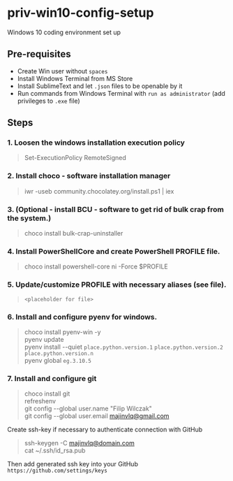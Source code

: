 # priv-win10-config-setup
Windows 10 coding environment set up

## Pre-requisites
- Create Win user without `spaces`
- Install Windows Terminal from MS Store
- Install SublimeText and let `.json` files to be openable by it
- Run commands from Windows Terminal with `run as administrator` (add privileges to `.exe` file)

## Steps
### 1. Loosen the windows installation execution policy 
> Set-ExecutionPolicy RemoteSigned

### 2. Install choco - software installation manager
> iwr -useb community.chocolatey.org/install.ps1 | iex

### 3. (Optional - install BCU - software to get rid of bulk crap from the system.)
> choco install bulk-crap-uninstaller

### 4. Install PowerShellCore and create PowerShell PROFILE file.
> choco install powershell-core
> ni -Force $PROFILE
 
### 5. Update/customize PROFILE with necessary aliases (see file).
> `<placeholder for file>`

### 6. Install and configure pyenv for windows.
> choco install pyenv-win -y <br>
> pyenv update <br>
> pyenv install --quiet `place.python.version.1` `place.python.version.2` `place.python.version.n`<br>
> pyenv global `eg.3.10.5`

### 7. Install and configure git
> choco install git <br>
> refreshenv <br>
> git config --global user.name "Filip Wilczak" <br>
> git config --global user.email majinvlq@gmail.com <br>

Create ssh-key if necessary to authenticate connection with GitHub
> ssh-keygen -C majinvlq@domain.com <br>
> cat ~/.ssh/id_rsa.pub

Then add generated ssh key into your GitHub `https://github.com/settings/keys`
